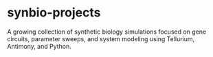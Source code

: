 # synbio-projects
A growing collection of synthetic biology simulations focused on gene circuits, parameter sweeps, and system modeling using Tellurium, Antimony, and Python.
